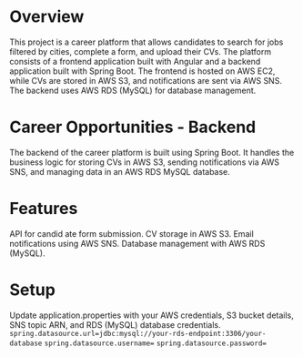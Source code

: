 # Overview

This project is a career platform that allows candidates to search for jobs filtered by cities, complete a form, and upload their CVs. The platform consists of a frontend application built with Angular and a backend application built with Spring Boot. The frontend is hosted on AWS EC2, while CVs are stored in AWS S3, and notifications are sent via AWS SNS. The backend uses AWS RDS (MySQL) for database management.

# Career Opportunities - Backend

The backend of the career platform is built using Spring Boot. It handles the business logic for storing CVs in AWS S3, sending notifications via AWS SNS, and managing data in an AWS RDS MySQL database.

# Features

API for candid
ate form submission.
CV storage in AWS S3.
Email notifications using AWS SNS.
Database management with AWS RDS (MySQL).

# Setup 

Update application.properties with your AWS credentials, S3 bucket details, SNS topic ARN, and RDS (MySQL) database credentials.
````spring.datasource.url=jdbc:mysql://your-rds-endpoint:3306/your-database````
````spring.datasource.username=````
````spring.datasource.password=````
